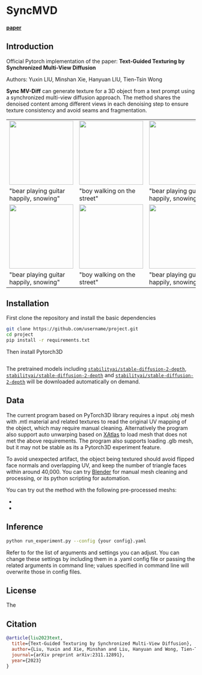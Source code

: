 # SyncMVD

#### [paper](https://arxiv.org/pdf/2311.12891)

## Introduction

Official Pytorch implementation of the paper:
**Text-Guided Texturing by Synchronized Multi-View Diffusion**

Authors: Yuxin LIU, Minshan Xie, Hanyuan LIU, Tien-Tsin Wong

**Sync MV-Diff** can generate texture for a 3D object from a text prompt using a synchronized multi-view diffusion approach.
The method shares the denoised content among different views in each denoising step to ensure texture consistency and avoid seams and fragmentation.

<table>
  <tr>
  <td>
    <img src=assets/showcase/guitar0.jpeg_00.png width="170">
  </td>
  <td>
    <img src=assets/showcase/guitar0.gif width="170">
  </td>
  <td>
    <img src=assets/showcase/walk0.png_00.png width="170">
  </td>
  <td>
    <img src=assets/showcase/walk0.gif width="170">
  </td>
  </tr>
  <tr>
    <td>"bear playing guitar happily, snowing"</td>
    <td>"boy walking on the street"</td>
    <td>"bear playing guitar happily, snowing"</td>
    <td>"boy walking on the street"</td>
  </tr>
  <tr>
  <td>
    <img src=assets/showcase/guitar0.jpeg_00.png width="170">
  </td>
  <td>
    <img src=assets/showcase/guitar0.gif width="170">
  </td>
  <td>
    <img src=assets/showcase/walk0.png_00.png width="170">
  </td>
  <td>
    <img src=assets/showcase/walk0.gif width="170">
  </td>
  </tr>
  <tr>
    <td>"bear playing guitar happily, snowing"</td>
    <td>"boy walking on the street"</td>
    <td>"bear playing guitar happily, snowing"</td>
    <td>"boy walking on the street"</td>
  </tr>
</table>

## Installation
First clone the repository and install the basic dependencies
```bash
git clone https://github.com/username/project.git
cd project
pip install -r requirements.txt
```
Then install Pytorch3D
```bash

```
The pretrained models including [`stabilityai/stable-diffusion-2-depth`]( https://huggingface.co/stabilityai/stable-diffusion-2-depth), [`stabilityai/stable-diffusion-2-depth`]( https://huggingface.co/stabilityai/stable-diffusion-2-depth) and [`stabilityai/stable-diffusion-2-depth`]( https://huggingface.co/stabilityai/stable-diffusion-2-depth) will be downloaded automatically on demand.

## Data
The current program based on PyTorch3D library requires a input .obj mesh with .mtl material and related textures to read the original UV mapping of the object, which may require manual cleaning. Alternatively the program also support auto unwarping based on [XAtlas](https://github.com/jpcy/xatlas) to load mesh that does not met the above requirements. The program also supports loading .glb mesh, but it may not be stable as its a Pytorch3D experiment feature.

To avoid unexpected artifact, the object being textured should avoid flipped face normals and overlapping UV, and keep the number of triangle faces within around 40,000. You can try [Blender](https://www.blender.org/) for manual mesh cleaning and processing, or its python scripting for automation.

You can try out the method with the following pre-processed meshs:
- []()
- []()

## Inference
```bash
python run_experiment.py --config {your config}.yaml
```
Refer to []() for the list of arguments and settings you can adjust. You can change these settings by including them in a .yaml config file or passing the related arguments in command line; values specified in command line will overwrite those in config files.

## License
The

## Citation
```bibtex
@article{liu2023text,
  title={Text-Guided Texturing by Synchronized Multi-View Diffusion},
  author={Liu, Yuxin and Xie, Minshan and Liu, Hanyuan and Wong, Tien-Tsin},
  journal={arXiv preprint arXiv:2311.12891},
  year={2023}
}
```